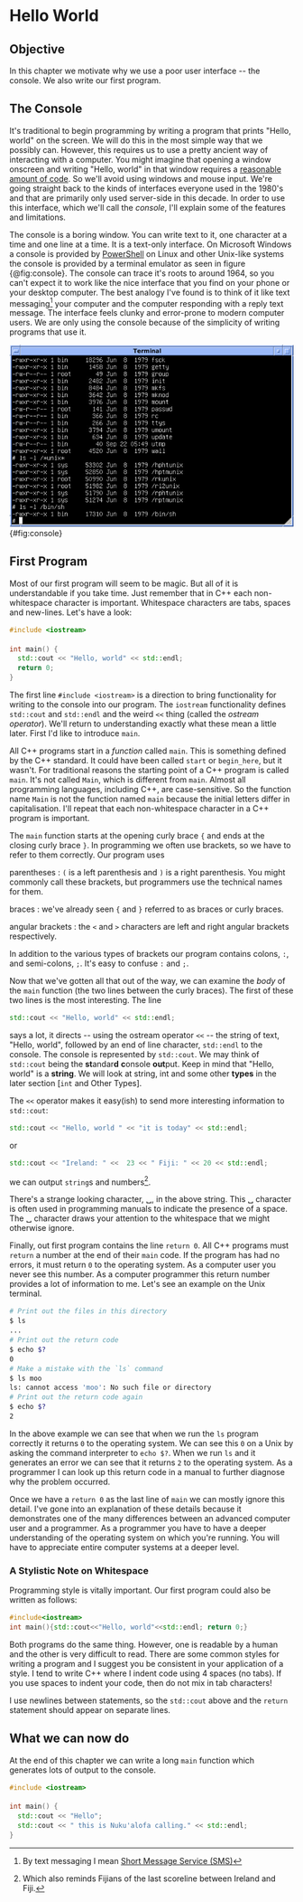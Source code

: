 
# Hello World

## Objective

In this chapter we motivate why we use a poor user interface -- the console.  We also write our first program.

## The Console

It's traditional to begin programming by writing a program that prints "Hello, world" on the screen.  We will do this in the most simple way that we possibly can.  However, this requires us to use a pretty ancient way of interacting with a computer.  You might imagine that opening a window onscreen and writing "Hello, world" in that window requires a [reasonable amount of code](https://developer.gnome.org/gtkmm-tutorial/stable/sec-helloworld.html.en).  So we'll avoid using windows and mouse input.  We're going straight back to the kinds of interfaces everyone used in the 1980's and that are primarily only used server-side in this decade.  In order to use this interface, which we'll call the *console*, I'll explain some of the features and limitations.

The console is a boring window.  You can write text to it, one character at a time and one line at a time.  It is a text-only interface.  On Microsoft Windows a console is provided by [PowerShell](https://en.wikipedia.org/wiki/Powershell) on Linux and other Unix-like systems the console is provided by a terminal emulator as seen in figure {@fig:console}.  The console can trace it's roots to around 1964, so you can't expect it to work like the nice interface that you find on your phone or your desktop computer.  The best analogy I've found is to think of it like text messaging[^sms] your computer and the computer responding with a reply text message.  The interface feels clunky and error-prone to modern computer users.  We are only using the console because of the simplicity of writing programs that use it.

![Text-only console (image [from Wikipedia](https://commons.wikimedia.org/wiki/File:Version_7_UNIX_SIMH_PDP11_Kernels_Shell.png)) ](images/Version_7_UNIX_SIMH_PDP11_Kernels_Shell.jpeg){#fig:console}

[^sms]: By text messaging I mean [Short Message Service (SMS)](https://en.wikipedia.org/wiki/SMS)

## First Program

Most of our first program will seem to be magic.  But all of it is understandable if you take time.  Just remember that in C++ each non-whitespace character is important.  Whitespace characters are tabs, spaces and new-lines.  Let's have a look:

```c++
#include <iostream>

int main() {
  std::cout << "Hello, world" << std::endl;
  return 0;
}
```

The first line `#include <iostream>` is a direction to bring functionality for writing to the console into our program.  The `iostream` functionality defines `std::cout` and `std::endl` and the weird `<<` thing (called the *ostream operator*).  We'll return to understanding exactly what these mean a little later.  First I'd like to introduce `main`.

All C++ programs start in a _function_ called `main`.  This is something defined by the C++ standard.  It could have been called `start` or `begin_here`, but it wasn't.  For traditional reasons the starting point of a C++ program is called `main`.  It's not called `Main`, which is different from `main`.  Almost all programming languages, including C++, are case-sensitive.  So the function name `Main` is not the function named `main` because the initial letters differ in capitalisation.  I'll repeat that each non-whitespace character in a C++ program is important.

The `main` function starts at the opening curly brace `{` and ends at the closing curly brace `}`.  In programming we often use brackets, so we have to refer to them correctly.  Our program uses

parentheses
: `(` is a left parenthesis and `)` is a right parenthesis.  You might commonly call these brackets, but programmers use the technical names for them.

braces
: we've already seen `{` and `}` referred to as braces or curly braces.

angular brackets
: the `<` and `>` characters are left and right angular brackets respectively.

In addition to the various types of brackets our program contains colons, `:`, and semi-colons, `;`.  It's easy to confuse `:` and `;`.

Now that we've gotten all that out of the way, we can examine the *body* of the `main` function (the two lines between the curly braces).  The first of these two lines is the most interesting.  The line

```c++
std::cout << "Hello, world" << std::endl;
```

says a lot, it directs -- using the ostream operator `<<` -- the string of text, "Hello, world", followed by an end of line character, `std::endl` to the console.  The console is represented by `std::cout`.  We may think of `std::cout` being the **st**andar**d** **c**onsole **out**put.  Keep in mind that "Hello, world" is a **string**.  We will look at string, int and some other **types** in the later section [`int` and Other Types].

The `<<` operator makes it easy(ish) to send more interesting information to `std::cout`:

```c++
std::cout << "Hello, world " << "it is today" << std::endl;
```

or

```c++
std::cout << "Ireland: " <<  23 << " Fiji: " << 20 << std::endl;
```

we can output `string`s and numbers[^rugby].

[^rugby]: Which also reminds Fijians of the last scoreline between Ireland and Fiji.

There's a strange looking character, ␣, in the above string.  This ␣ character is often used in programming manuals to indicate the presence of a space.  The ␣ character draws your attention to the whitespace that we might otherwise ignore.

Finally, out first program contains the line `return 0`.  All C++ programs must `return` a number at the end of their `main` code.  If the program has had no errors, it must return `0` to the operating system.  As a computer user you never see this number.  As a computer programmer this return number provides a lot of information to me.  Let's see an example on the Unix terminal.

```bash
# Print out the files in this directory
$ ls
...
# Print out the return code
$ echo $?
0
# Make a mistake with the `ls` command
$ ls moo
ls: cannot access 'moo': No such file or directory
# Print out the return code again
$ echo $?
2
```

In the above example we can see that when we run the `ls` program correctly it returns `0` to the operating system.  We can see this `0` on a Unix by asking the command interpreter to `echo $?`.  When we run `ls` and it generates an error we can see that it returns `2` to the operating system.  As a programmer I can look up this return code in a manual to further diagnose why the problem occurred.

Once we have a `return 0` as the last line of `main` we can mostly ignore this detail.  I've gone into an explanation of these details because it demonstrates one of the many differences between an advanced computer user and a programmer.  As a programmer you have to have a deeper understanding of the operating system on which you're running.  You will have to appreciate entire computer systems at a deeper level.

### A Stylistic Note on Whitespace

Programming style is vitally important.  Our first program could also be written as follows:

```c++
#include<iostream>
int main(){std::cout<<"Hello, world"<<std::endl; return 0;}
```

Both programs do the same thing.  However, one is readable by a human and the other is very difficult to read.  There are some common styles for writing a program and I suggest you be consistent in your application of a style.  I tend to write C++ where I indent code using 4 spaces (no tabs).  If you use spaces to indent your code, then do not mix in tab characters!

I use newlines between statements, so the `std::cout` above and the `return` statement should appear on separate lines.

## What we can now do

At the end of this chapter we can write a long `main` function which generates lots of output to the console.

```c++
#include <iostream>

int main() {
  std::cout << "Hello";
  std::cout << " this is Nuku'alofa calling." << std::endl;
}
```
